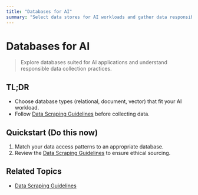 ```yaml
---
title: "Databases for AI"
summary: "Select data stores for AI workloads and gather data responsibly."
---
```


# Databases for AI

> Explore databases suited for AI applications and understand responsible data collection practices.

## TL;DR
- Choose database types (relational, document, vector) that fit your AI workload.
- Follow [Data Scraping Guidelines](ai-architecture-topics/data-scraping.md) before collecting data.

## Quickstart (Do this now)
1. Match your data access patterns to an appropriate database.
2. Review the [Data Scraping Guidelines](ai-architecture-topics/data-scraping.md) to ensure ethical sourcing.

## Related Topics
- [Data Scraping Guidelines](ai-architecture-topics/data-scraping.md)

